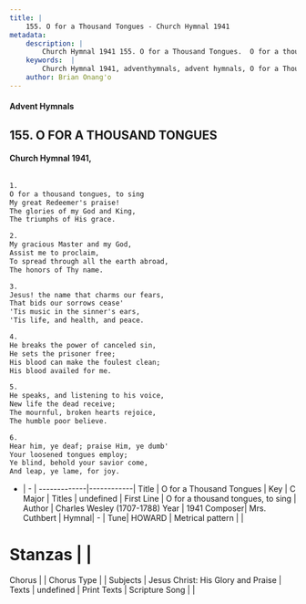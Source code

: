 ```yaml
---
title: |
    155. O for a Thousand Tongues - Church Hymnal 1941
metadata:
    description: |
        Church Hymnal 1941 155. O for a Thousand Tongues.  O for a thousand tongues, to sing  My great Redeemer's praise!  The glories of my God and King,  The triumphs of His grace.  
    keywords:  |
        Church Hymnal 1941, adventhymnals, advent hymnals, O for a Thousand Tongues, O for a thousand tongues, to sing . 
    author: Brian Onang'o
---
```


#### Advent Hymnals
## 155. O FOR A THOUSAND TONGUES
####  Church Hymnal 1941,

```txt

1.
O for a thousand tongues, to sing 
My great Redeemer's praise! 
The glories of my God and King, 
The triumphs of His grace. 

2.
My gracious Master and my God, 
Assist me to proclaim, 
To spread through all the earth abroad, 
The honors of Thy name. 

3.
Jesus! the name that charms our fears, 
That bids our sorrows cease' 
'Tis music in the sinner's ears, 
'Tis life, and health, and peace. 

4.
He breaks the power of canceled sin, 
He sets the prisoner free; 
His blood can make the foulest clean; 
His blood availed for me. 

5.
He speaks, and listening to his voice, 
New life the dead receive; 
The mournful, broken hearts rejoice, 
The humble poor believe. 

6.
Hear him, ye deaf; praise Him, ye dumb' 
Your loosened tongues employ; 
Ye blind, behold your savior come, 
And leap, ye lame, for joy.


```

- |   -  |
-------------|------------|
Title | O for a Thousand Tongues |
Key | C Major |
Titles | undefined |
First Line | O for a thousand tongues, to sing  |
Author | Charles Wesley (1707-1788)
Year | 1941
Composer| Mrs. Cuthbert |
Hymnal|  - |
Tune| HOWARD |
Metrical pattern | |
# Stanzas |  |
Chorus |  |
Chorus Type |  |
Subjects | Jesus Christ: His Glory and Praise |
Texts | undefined |
Print Texts | 
Scripture Song |  |
    
